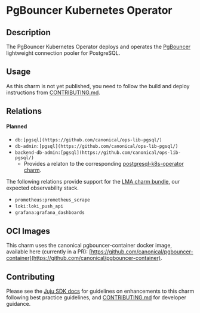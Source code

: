 # PgBouncer Kubernetes Operator

## Description

The PgBouncer Kubernetes Operator deploys and operates the [PgBouncer](https://www.pgbouncer.org) lightweight connection pooler for PostgreSQL.

## Usage

As this charm is not yet published, you need to follow the build and deploy instructions from [CONTRIBUTING.md](CONTRIBUTING.md).

## Relations

#### Planned
- `db:[pgsql](https://github.com/canonical/ops-lib-pgsql/)`
- `db-admin:[pgsql](https://github.com/canonical/ops-lib-pgsql/)`
- `backend-db-admin:[pgsql](https://github.com/canonical/ops-lib-pgsql/)`
  - Provides a relaton to the corresponding [postgresql-k8s-operator charm](https://github.com/canonical/postgresql-k8s-operator).

The following relations provide support for the [LMA charm bundle](https://juju.is/docs/lma2), our expected observability stack.

- `prometheus:prometheus_scrape`
- `loki:loki_push_api`
- `grafana:grafana_dashboards`

## OCI Images

This charm uses the canonical pgbouncer-container docker image, available here (currently in a PR): [https://github.com/canonical/pgbouncer-container](https://github.com/canonical/pgbouncer-container).

## Contributing

Please see the [Juju SDK docs](https://juju.is/docs/sdk) for guidelines
on enhancements to this charm following best practice guidelines, and
[CONTRIBUTING.md](./CONTRIBUTING.md) for developer guidance.
